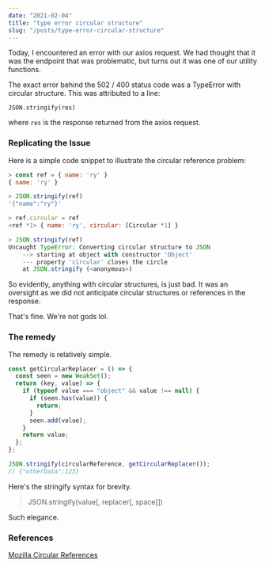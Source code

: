 ```yaml
---
date: "2021-02-04"
title: "type error circular structure"
slug: "/posts/type-error-circular-structure"
---
```


Today, I encountered an error with our axios request. We had thought that it was the endpoint that was problematic, but turns out it was one of our utility functions.

The exact error behind the 502 / 400 status code was a TypeError with circular structure. This was attributed to a line:
```
JSON.stringify(res)

```
where `res` is the response returned from the axios request.

### Replicating the Issue
Here is a simple code snippet to illustrate the circular reference problem:
```js
> const ref = { name: 'ry' }
{ name: 'ry' }

> JSON.stringify(ref)
'{"name":"ry"}'

> ref.circular = ref
<ref *1> { name: 'ry', circular: [Circular *1] }

> JSON.stringify(ref)
Uncaught TypeError: Converting circular structure to JSON
    --> starting at object with constructor 'Object'
    --- property 'circular' closes the circle
    at JSON.stringify (<anonymous>)
```

So evidently, anything with circular structures, is just bad. It was an oversight as we did not anticipate circular structures or references in the response.

That's fine. We're not gods lol.

### The remedy
The remedy is relatively simple.

```js
const getCircularReplacer = () => {
  const seen = new WeakSet();
  return (key, value) => {
    if (typeof value === "object" && value !== null) {
      if (seen.has(value)) {
        return;
      }
      seen.add(value);
    }
    return value;
  };
};

JSON.stringify(circularReference, getCircularReplacer());
// {"otherData":123}
```

Here's the stringify syntax for brevity.
> JSON.stringify(value[, replacer[, space]])

Such elegance. 

### References
[Mozilla Circular References](https://developer.mozilla.org/en-US/docs/Web/JavaScript/Reference/Errors/Cyclic_object_value)



